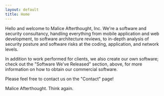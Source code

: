 ```yaml
--- 
layout: default
title: Home
---
```


Hello and welcome to Malice Afterthought, Inc. We're a software and security consultancy, handling everything from mobile application and web development, to software architecture reviews, to in-depth analysis of security posture and software risks at the coding, application, and network levels.

In addition to work performed for clients, we also create our own software; check out the "Software We've Released" section, above, for more information on how to obtain our commercial software.

Please feel free to contact us on the "Contact" page!

Malice Afterthought. Think again.